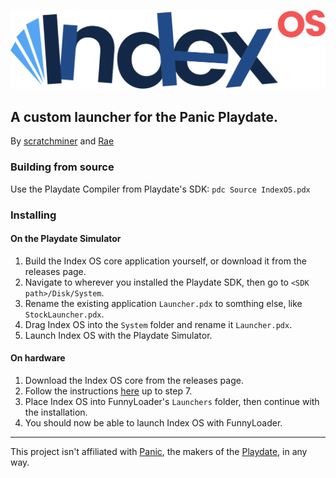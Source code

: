 ![Index OS logo](logo.svg)
## A custom launcher for the Panic Playdate.

By [scratchminer](https://github.com/scratchminer) and [Rae](https://rae.wtf/)

### Building from source
Use the Playdate Compiler from Playdate's SDK: `pdc Source IndexOS.pdx`

### Installing

#### On the Playdate Simulator
1. Build the Index OS core application yourself, or download it from the releases page.
2. Navigate to wherever you installed the Playdate SDK, then go to `<SDK path>/Disk/System`.
3. Rename the existing application `Launcher.pdx` to somthing else, like `StockLauncher.pdx`.
4. Drag Index OS into the `System` folder and rename it `Launcher.pdx`.
5. Launch Index OS with the Playdate Simulator.

#### On hardware
1. Download the Index OS core from the releases page.
2. Follow the instructions [here](https://github.com/RintaDev5792/FunnyLoader) up to step 7.
3. Place Index OS into FunnyLoader's `Launchers` folder, then continue with the installation.
4. You should now be able to launch Index OS with FunnyLoader.

---

This project isn't affiliated with [Panic](https://panic.com/), the makers of the [Playdate](https://play.date/), in any way.